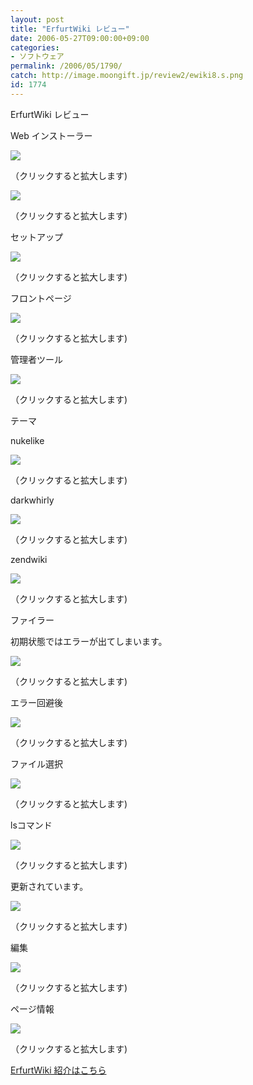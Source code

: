 ```yaml
---
layout: post
title: "ErfurtWiki レビュー"
date: 2006-05-27T09:00:00+09:00
categories:
- ソフトウェア
permalink: /2006/05/1790/
catch: http://image.moongift.jp/review2/ewiki8.s.png
id: 1774
---
```

ErfurtWiki レビュー  
<!--more-->

Web インストーラー

  

[![](http://image.moongift.jp/review2/ewiki1.s.png)](http://image.moongift.jp/review2/ewiki1.png)  
  
（クリックすると拡大します)

  

[![](http://image.moongift.jp/review2/ewiki2.s.png)](http://image.moongift.jp/review2/ewiki2.png)  
  
（クリックすると拡大します)

  

セットアップ

  

[![](http://image.moongift.jp/review2/ewiki3.s.png)](http://image.moongift.jp/review2/ewiki3.png)  
  
（クリックすると拡大します)

  

フロントページ

  

[![](http://image.moongift.jp/review2/ewiki4.s.png)](http://image.moongift.jp/review2/ewiki4.png)  
  
（クリックすると拡大します)

  

管理者ツール

  

[![](http://image.moongift.jp/review2/ewiki5.s.png)](http://image.moongift.jp/review2/ewiki5.png)  
  
（クリックすると拡大します)

  

テーマ

  

nukelike

  

[![](http://image.moongift.jp/review2/ewiki6.s.png)](http://image.moongift.jp/review2/ewiki6.png)  
  
（クリックすると拡大します)

  

darkwhirly

  

[![](http://image.moongift.jp/review2/ewiki7.s.png)](http://image.moongift.jp/review2/ewiki7.png)  
  
（クリックすると拡大します)

  

zendwiki

  

[![](http://image.moongift.jp/review2/ewiki8.s.png)](http://image.moongift.jp/review2/ewiki8.png)  
  
（クリックすると拡大します)

  

ファイラー

  

初期状態ではエラーが出てしまいます。

  

[![](http://image.moongift.jp/review2/ewiki9.s.png)](http://image.moongift.jp/review2/ewiki9.png)  
  
（クリックすると拡大します)

  

エラー回避後

  

[![](http://image.moongift.jp/review2/ewiki10.s.png)](http://image.moongift.jp/review2/ewiki10.png)  
  
（クリックすると拡大します)

  

ファイル選択

  

[![](http://image.moongift.jp/review2/ewiki11.s.png)](http://image.moongift.jp/review2/ewiki11.png)  
  
（クリックすると拡大します)

  

lsコマンド

  

[![](http://image.moongift.jp/review2/ewiki12.s.png)](http://image.moongift.jp/review2/ewiki12.png)  
  
（クリックすると拡大します)

  

更新されています。

  

[![](http://image.moongift.jp/review2/ewiki13.s.png)](http://image.moongift.jp/review2/ewiki13.png)  
  
（クリックすると拡大します)

  

編集

  

[![](http://image.moongift.jp/review2/ewiki14.s.png)](http://image.moongift.jp/review2/ewiki14.png)  
  
（クリックすると拡大します)

  

ページ情報

  

  

[![](http://image.moongift.jp/review2/ewiki15.s.png)](http://image.moongift.jp/review2/ewiki15.png)  
  
（クリックすると拡大します)

  

[ErfurtWiki 紹介はこちら](http://oss.moongift.jp/intro/i-1786.html)

